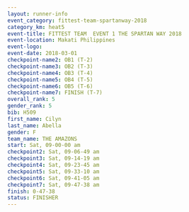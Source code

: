 ```yaml
---
layout: runner-info 
event_category: fittest-team-spartanway-2018 
category_km: heat5 
event-title: FITTEST TEAM  EVENT 1 THE SPARTAN WAY 2018 
event-location: Makati Philippines 
event-logo: 
event-date: 2018-03-01 
checkpoint-name2: OB1 (T-2) 
checkpoint-name3: OB2 (T-3) 
checkpoint-name4: OB3 (T-4) 
checkpoint-name5: OB4 (T-5) 
checkpoint-name6: OB5 (T-6) 
checkpoint-name7: FINISH (T-7) 
overall_rank: 5
gender_rank: 5
bib: H509
first_name: Cilyn
last_name: Abella
gender: F
team_name: THE AMAZONS
start: Sat, 09-00-00 am
checkpoint2: Sat, 09-06-49 am
checkpoint3: Sat, 09-14-19 am
checkpoint4: Sat, 09-23-45 am
checkpoint5: Sat, 09-33-10 am
checkpoint6: Sat, 09-41-05 am
checkpoint7: Sat, 09-47-38 am
finish: 0-47-38
status: FINISHER
---
```

